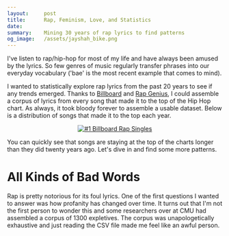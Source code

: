 ```yaml
---
layout:     post
title:      Rap, Feminism, Love, and Statistics
date:        
summary:    Mining 30 years of rap lyrics to find patterns
og_image:   /assets/jayshah_bike.png
---
```


I've listen to rap/hip-hop for most of my life and have always been amused by the lyrics. So few genres of music regularly transfer phrases into our everyday vocabulary ('bae' is the most recent example that comes to mind).

I wanted to statistically explore rap lyrics from the past 20 years to see if any trends emerged. Thanks to [Billboard](http://en.wikipedia.org/wiki/List_of_Billboard_number-one_rap_singles_of_the_1980s_and_1990s#1989) and [Rap Genius](http://en.wikipedia.org/wiki/List_of_Billboard_number-one_rap_singles_of_the_1980s_and_1990s#1989), I could assemble a corpus of lyrics from every song that made it to the top of the Hip Hop chart. As always, it took bloody forever to assemble a usable dataset. Below is a distribution of songs that made it to the top each year.

<div>
    <a href="https://plot.ly/~jayshahtx/97/" target="_blank" title="#1 Billboard Rap Singles" style="display: block; text-align: center;"><img src="https://plot.ly/~jayshahtx/97.png" alt="#1 Billboard Rap Singles" style="max-width: 100%;"  onerror="this.onerror=null;this.src='https://plot.ly/404.png';" /></a>
    <script data-plotly="jayshahtx:97" src="https://plot.ly/embed.js" async></script>
</div>

You can quickly see that songs are staying at the top of the charts longer than they did twenty years ago. Let's dive in and find some more patterns.

# All Kinds of Bad Words

Rap is pretty notorious for its foul lyrics. One of the first questions I wanted to answer was how profanity has changed over time. It turns out that I'm not the first person to wonder this and some researchers over at CMU had assembled a corpus of 1300 expletives. The corpus was unapologetically exhaustive and just reading the CSV file made me feel like an awful person.




